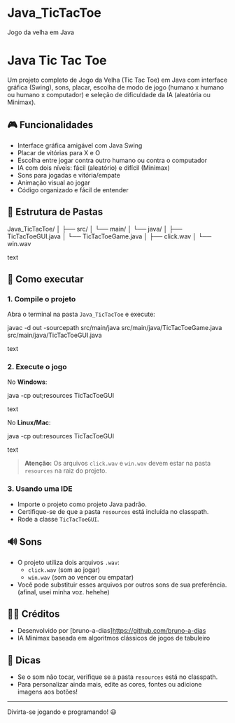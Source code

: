 # Java_TicTacToe
Jogo da velha em Java

# Java Tic Tac Toe

Um projeto completo de Jogo da Velha (Tic Tac Toe) em Java com interface gráfica (Swing), sons, placar, escolha de modo de jogo (humano x humano ou humano x computador) e seleção de dificuldade da IA (aleatória ou Minimax).

## 🎮 Funcionalidades

- Interface gráfica amigável com Java Swing
- Placar de vitórias para X e O
- Escolha entre jogar contra outro humano ou contra o computador
- IA com dois níveis: fácil (aleatório) e difícil (Minimax)
- Sons para jogadas e vitória/empate
- Animação visual ao jogar
- Código organizado e fácil de entender

## 📁 Estrutura de Pastas

Java_TicTacToe/
│
├── src/
│ └── main/
│ └── java/
│ ├── TicTacToeGUI.java
│ └── TicTacToeGame.java
│ ├── click.wav
│ └── win.wav

text

## 🚀 Como executar

### 1. Compile o projeto

Abra o terminal na pasta `Java_TicTacToe` e execute:

javac -d out -sourcepath src/main/java src/main/java/TicTacToeGame.java src/main/java/TicTacToeGUI.java

text

### 2. Execute o jogo

No **Windows**:

java -cp out;resources TicTacToeGUI

text

No **Linux/Mac**:

java -cp out:resources TicTacToeGUI

text

> **Atenção:** Os arquivos `click.wav` e `win.wav` devem estar na pasta `resources` na raiz do projeto.

### 3. Usando uma IDE

- Importe o projeto como projeto Java padrão.
- Certifique-se de que a pasta `resources` está incluída no classpath.
- Rode a classe `TicTacToeGUI`.

## 🔊 Sons

- O projeto utiliza dois arquivos `.wav`:  
  - `click.wav` (som ao jogar)
  - `win.wav` (som ao vencer ou empatar)
- Você pode substituir esses arquivos por outros sons de sua preferência. (afinal, usei minha voz. hehehe)

## 🧑‍💻 Créditos

- Desenvolvido por [bruno-a-dias]https://github.com/bruno-a-dias
- IA Minimax baseada em algoritmos clássicos de jogos de tabuleiro

## 📌 Dicas

- Se o som não tocar, verifique se a pasta `resources` está no classpath.
- Para personalizar ainda mais, edite as cores, fontes ou adicione imagens aos botões!

---

Divirta-se jogando e programando! 😃